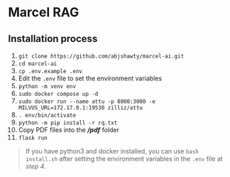 # Marcel RAG

## Installation process
1. `git clone https://github.com/abjshawty/marcel-ai.git`
2. `cd marcel-ai`
3. `cp .env.example .env`
4. Edit the `.env` file to set the environment variables
5. `python -m venv env`
6. `sudo docker compose up -d`
7. `sudo docker run --name attu -p 8000:3000 -e MILVUS_URL=172.17.0.1:19530 zilliz/attu`
8. `. env/bin/activate`
9. `python -m pip install -r rq.txt`
10. Copy PDF files into the _**/pdf**_ folder
11. `flask run`

> If you have python3 and docker installed, you can use `bash install.sh` after setting the environment variables in the `.env` file at *step 4*.